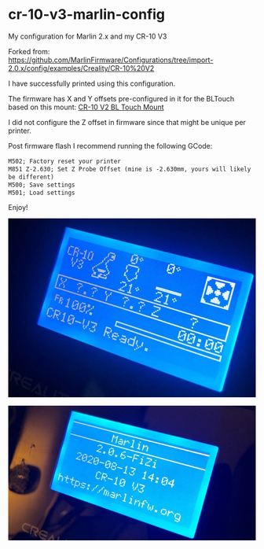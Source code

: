 # cr-10-v3-marlin-config

My configuration for Marlin 2.x and my CR-10 V3

Forked from: https://github.com/MarlinFirmware/Configurations/tree/import-2.0.x/config/examples/Creality/CR-10%20V2

I have successfully printed using this configuration.

The firmware has X and Y offsets pre-configured in it for the BLTouch based on this mount: [CR-10 V2 BL Touch Mount](https://www.thingiverse.com/thing:3947349)

I did not configure the Z offset in firmware since that might be unique per printer.

Post firmware flash I recommend running the following GCode:

```
M502; Factory reset your printer
M851 Z-2.630; Set Z Probe Offset (mine is -2.630mm, yours will likely be different)
M500; Save settings
M501; Load settings
```

Enjoy!

![Status Screen](/images/status-screen.jpeg)

![Version Screen](/images/version-screen.jpeg)